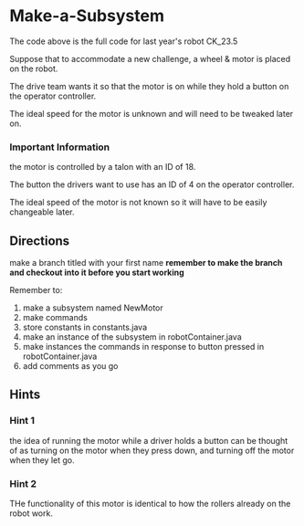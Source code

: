 # Make-a-Subsystem

The code above is the full code for last year's robot CK_23.5

Suppose that to accommodate a new challenge, a wheel & motor is placed on the robot.

The drive team wants it so that the motor is on while they hold a button on the operator controller.

The ideal speed for the motor is unknown and will need to be tweaked later on.

### Important Information 

the motor is controlled by a talon with an ID of 18.

The button the drivers want to use has an ID of 4 on the operator controller.

The ideal speed of the motor is not known so it will have to be easily changeable later.

## Directions

make a branch titled with your first name **remember to make the branch and checkout into it before you start working**

Remember to:
1. make a subsystem named NewMotor
2. make commands
3. store constants in constants.java
4. make an instance of the subsystem in robotContainer.java
5. make instances the commands in response to button pressed in robotContainer.java
6. add comments as you go

## Hints

### Hint 1
the idea of running the motor while a driver holds a button can be thought of as turning on the motor when they press down, and turning off the motor when they let go.
### Hint 2
THe functionality of this motor is identical to how the rollers already on the robot work.
